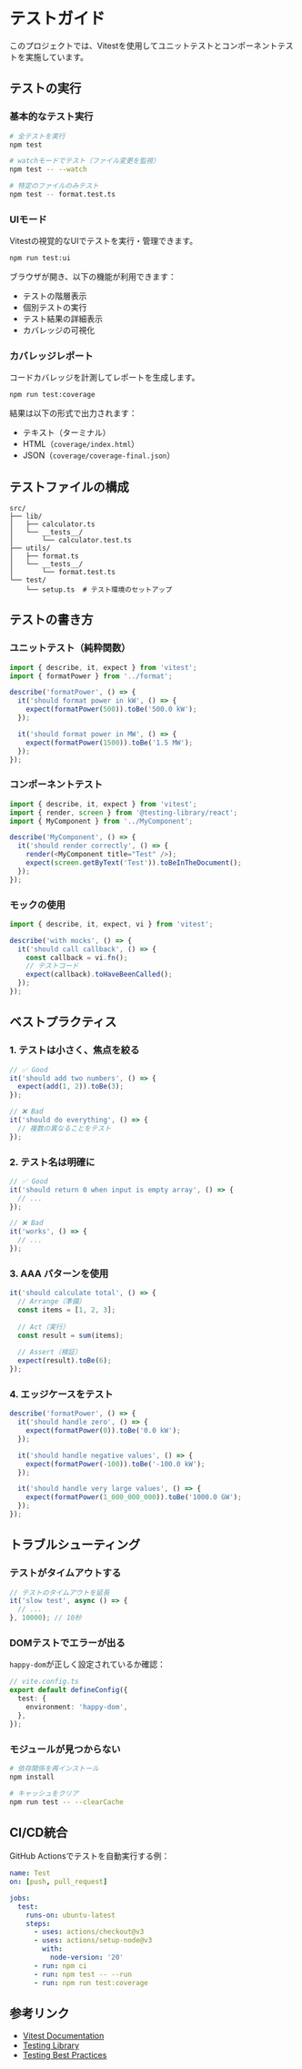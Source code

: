 # テストガイド

このプロジェクトでは、Vitestを使用してユニットテストとコンポーネントテストを実施しています。

## テストの実行

### 基本的なテスト実行

```bash
# 全テストを実行
npm test

# watchモードでテスト（ファイル変更を監視）
npm test -- --watch

# 特定のファイルのみテスト
npm test -- format.test.ts
```

### UIモード

Vitestの視覚的なUIでテストを実行・管理できます。

```bash
npm run test:ui
```

ブラウザが開き、以下の機能が利用できます：
- テストの階層表示
- 個別テストの実行
- テスト結果の詳細表示
- カバレッジの可視化

### カバレッジレポート

コードカバレッジを計測してレポートを生成します。

```bash
npm run test:coverage
```

結果は以下の形式で出力されます：
- テキスト（ターミナル）
- HTML（`coverage/index.html`）
- JSON（`coverage/coverage-final.json`）

## テストファイルの構成

```
src/
├── lib/
│   ├── calculator.ts
│   └── __tests__/
│       └── calculator.test.ts
├── utils/
│   ├── format.ts
│   └── __tests__/
│       └── format.test.ts
└── test/
    └── setup.ts  # テスト環境のセットアップ
```

## テストの書き方

### ユニットテスト（純粋関数）

```typescript
import { describe, it, expect } from 'vitest';
import { formatPower } from '../format';

describe('formatPower', () => {
  it('should format power in kW', () => {
    expect(formatPower(500)).toBe('500.0 kW');
  });

  it('should format power in MW', () => {
    expect(formatPower(1500)).toBe('1.5 MW');
  });
});
```

### コンポーネントテスト

```typescript
import { describe, it, expect } from 'vitest';
import { render, screen } from '@testing-library/react';
import { MyComponent } from '../MyComponent';

describe('MyComponent', () => {
  it('should render correctly', () => {
    render(<MyComponent title="Test" />);
    expect(screen.getByText('Test')).toBeInTheDocument();
  });
});
```

### モックの使用

```typescript
import { describe, it, expect, vi } from 'vitest';

describe('with mocks', () => {
  it('should call callback', () => {
    const callback = vi.fn();
    // テストコード
    expect(callback).toHaveBeenCalled();
  });
});
```

## ベストプラクティス

### 1. テストは小さく、焦点を絞る

```typescript
// ✅ Good
it('should add two numbers', () => {
  expect(add(1, 2)).toBe(3);
});

// ❌ Bad
it('should do everything', () => {
  // 複数の異なることをテスト
});
```

### 2. テスト名は明確に

```typescript
// ✅ Good
it('should return 0 when input is empty array', () => {
  // ...
});

// ❌ Bad
it('works', () => {
  // ...
});
```

### 3. AAA パターンを使用

```typescript
it('should calculate total', () => {
  // Arrange（準備）
  const items = [1, 2, 3];
  
  // Act（実行）
  const result = sum(items);
  
  // Assert（検証）
  expect(result).toBe(6);
});
```

### 4. エッジケースをテスト

```typescript
describe('formatPower', () => {
  it('should handle zero', () => {
    expect(formatPower(0)).toBe('0.0 kW');
  });

  it('should handle negative values', () => {
    expect(formatPower(-100)).toBe('-100.0 kW');
  });

  it('should handle very large values', () => {
    expect(formatPower(1_000_000_000)).toBe('1000.0 GW');
  });
});
```

## トラブルシューティング

### テストがタイムアウトする

```typescript
// テストのタイムアウトを延長
it('slow test', async () => {
  // ...
}, 10000); // 10秒
```

### DOMテストでエラーが出る

`happy-dom`が正しく設定されているか確認：

```typescript
// vite.config.ts
export default defineConfig({
  test: {
    environment: 'happy-dom',
  },
});
```

### モジュールが見つからない

```bash
# 依存関係を再インストール
npm install

# キャッシュをクリア
npm run test -- --clearCache
```

## CI/CD統合

GitHub Actionsでテストを自動実行する例：

```yaml
name: Test
on: [push, pull_request]

jobs:
  test:
    runs-on: ubuntu-latest
    steps:
      - uses: actions/checkout@v3
      - uses: actions/setup-node@v3
        with:
          node-version: '20'
      - run: npm ci
      - run: npm test -- --run
      - run: npm run test:coverage
```

## 参考リンク

- [Vitest Documentation](https://vitest.dev/)
- [Testing Library](https://testing-library.com/)
- [Testing Best Practices](https://testingjavascript.com/)
